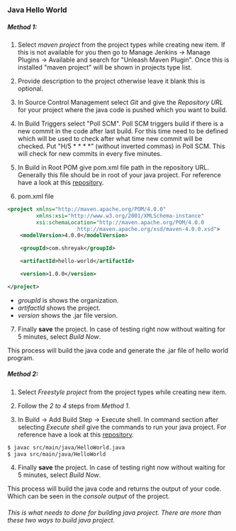 ### Java Hello World 
##### Method 1:
1. Select *maven project* from the project types while creating new item. If this is not available for you then go to
Manage Jenkins -> Manage Plugins -> Available and search for "Unleash Maven Plugin". Once this is installed "maven project" will be shown in projects type list.

2. Provide description to the project otherwise leave it blank this is optional.

3. In Source Control Management select *Git* and give the *Repository URL* for your project where the java code is pushed which you want to build.

4. In Build Triggers select "Poll SCM". Poll SCM triggers build if there is a new commit in the code after last build. For this time need to be defined which will be used to check after what time new commit will be checked.  Put "H/5 * * * *" (without inverted commas) in Poll SCM. This will check for new commits in every five minutes. 

5.  In Build in Root POM give pom.xml file path in the repository URL. Generally this file should be in root of your java project. For reference have a look at this [repository](https://github.com/shreyakupadhyay/java-hello-world/).

6. pom.xml file 

```xml
<project xmlns="http://maven.apache.org/POM/4.0.0"
         xmlns:xsi="http://www.w3.org/2001/XMLSchema-instance"
         xsi:schemaLocation="http://maven.apache.org/POM/4.0.0
                      http://maven.apache.org/xsd/maven-4.0.0.xsd">
    <modelVersion>4.0.0</modelVersion>

    <groupId>com.shreyak</groupId>

    <artifactId>hello-world</artifactId>

    <version>1.0.0</version>

</project>
```
* *groupId* is shows the organization.
* *artifactId* shows the project.
* *version* shows the .jar file version.

7. Finally **save** the project. In case of testing right now without waiting for 5 minutes, select *Build Now*.

This process will build the java code and generate the .jar file of hello world program.

##### Method 2:
1. Select *Freestyle project* from the project types while creating new item.

2. Follow the *2 to 4* steps from *Method 1*.

3. In Build -> Add Build Step -> Execute shell. In command section after selecting *Execute shell* give the commands to run your java project. For reference have a look at this [repository](https://github.com/shreyakupadhyay/java-hello-world/).

```sh
$ javac src/main/java/HelloWorld.java
$ java src/main/java/HelloWorld
```
4. Finally **save** the project. In case of testing right now without waiting for 5 minutes, select *Build Now*.

This process will build the java code and returns the output of your code. Which can be seen in the *console output* of the project.

###### This is what needs to done for building java project. There are more than these two ways to build java project. 